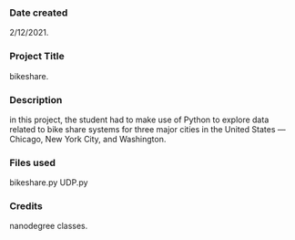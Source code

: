 ### Date created
2/12/2021.

### Project Title
 bikeshare.

### Description
in this project, the student had to make use of Python to explore data related to bike share systems for three major cities in the United States — Chicago, New York City, and Washington. 

### Files used
bikeshare.py
UDP.py

### Credits
nanodegree classes.

